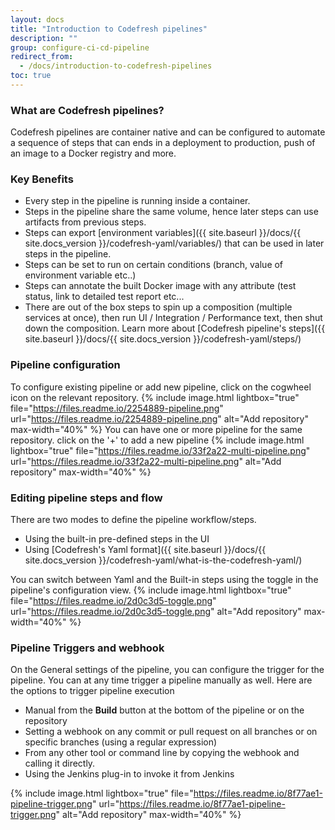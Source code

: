 ```yaml
---
layout: docs
title: "Introduction to Codefresh pipelines"
description: ""
group: configure-ci-cd-pipeline
redirect_from:
  - /docs/introduction-to-codefresh-pipelines
toc: true
---
```

### What are Codefresh pipelines?
Codefresh pipelines are container native and can be configured to automate a sequence of steps that can ends in a deployment to production, push of an image to a Docker registry and more.


### Key Benefits
- Every step in the pipeline is running inside a container. 
- Steps in the pipeline share the same volume, hence later steps can use artifacts from previous steps.
- Steps can export [environment variables]({{ site.baseurl }}/docs/{{ site.docs_version }}/codefresh-yaml/variables/) that can be used in later steps in the pipeline.
- Steps can be set to run on certain conditions (branch, value of environment variable etc..)
- Steps can annotate the built Docker image with any attribute (test status, link to detailed test report etc...
- There are out of the box steps to spin up a composition (multiple services at once), then run UI / Integration / Performance text, then shut down the composition. Learn more about [Codefresh pipeline's steps]({{ site.baseurl }}/docs/{{ site.docs_version }}/codefresh-yaml/steps/) 

### Pipeline configuration
To configure existing pipeline or add new pipeline, click on the cogwheel icon on the relevant repository.
{% include image.html lightbox="true" file="https://files.readme.io/2254889-pipeline.png" url="https://files.readme.io/2254889-pipeline.png" alt="Add repository" max-width="40%" %}
You can have one or more pipeline for the same repository. click on the '+' to add a new pipeline
{% include image.html lightbox="true" file="https://files.readme.io/33f2a22-multi-pipeline.png" url="https://files.readme.io/33f2a22-multi-pipeline.png" alt="Add repository" max-width="40%" %}

### Editing pipeline steps and flow
There are two modes to define the pipeline workflow/steps. 
- Using the built-in pre-defined steps in the UI
- Using [Codefresh's Yaml format]({{ site.baseurl }}/docs/{{ site.docs_version }}/codefresh-yaml/what-is-the-codefresh-yaml/)

You can switch between Yaml and the Built-in steps using the toggle in the pipeline's configuration view.
{% include image.html lightbox="true" file="https://files.readme.io/2d0c3d5-toggle.png" url="https://files.readme.io/2d0c3d5-toggle.png" alt="Add repository" max-width="40%" %}

### Pipeline Triggers and webhook
On the General settings of the pipeline, you can configure the trigger for the pipeline. You can at any time trigger a pipeline manually as well.
Here are the options to trigger pipeline execution
- Manual from the **Build** button at the bottom of the pipeline or on the repository
- Setting a webhook on any commit or pull request on all branches or on specific branches (using a regular expression)
- From any other tool or command line by copying the webhook and calling it directly.
- Using the Jenkins plug-in to invoke it from Jenkins

{% include image.html lightbox="true" file="https://files.readme.io/8f77ae1-pipeline-trigger.png" url="https://files.readme.io/8f77ae1-pipeline-trigger.png" alt="Add repository" max-width="40%" %}

